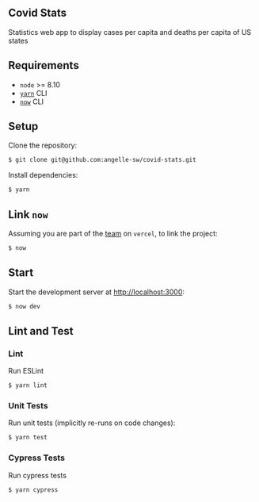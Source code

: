 ## Covid Stats

Statistics web app to display cases per capita and deaths per capita of US states

## Requirements

- `node` >= 8.10
- [`yarn`](https://classic.yarnpkg.com/en/docs/install#mac-stable) CLI
- [`now`](https://vercel.com/download) CLI

## Setup

Clone the repository:

```sh
$ git clone git@github.com:angelle-sw/covid-stats.git
```

Install dependencies:

```sh
$ yarn
```

## Link `now`

Assuming you are part of the [team](https://vercel.com/covid-state-stats) on `vercel`, to link the project:

```sh
$ now
```

## Start

Start the development server at [http://localhost:3000](http://localhost:3000):

```sh
$ now dev
```

## Lint and Test

### Lint

Run ESLint

```sh
$ yarn lint
```

### Unit Tests

Run unit tests (implicitly re-runs on code changes):

```sh
$ yarn test
```

### Cypress Tests

Run cypress tests

```sh
$ yarn cypress
```
